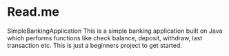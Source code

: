 # Read.me
SimpleBankingApplication This is a simple banking application built on Java which performs functions like check balance, deposit, withdraw, last transaction etc. This is just a beginners project to get started.
